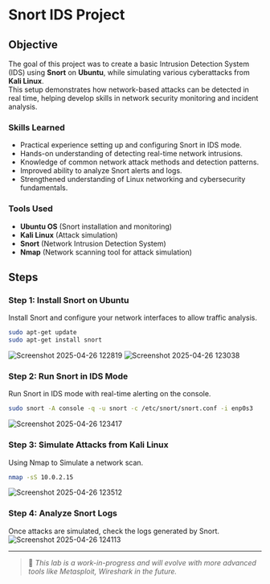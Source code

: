 # Snort IDS Project

## Objective
The goal of this project was to create a basic Intrusion Detection System (IDS) using **Snort** on **Ubuntu**, while simulating various cyberattacks from **Kali Linux**.  
This setup demonstrates how network-based attacks can be detected in real time, helping develop skills in network security monitoring and incident analysis.

### Skills Learned
- Practical experience setting up and configuring Snort in IDS mode.
- Hands-on understanding of detecting real-time network intrusions.
- Knowledge of common network attack methods and detection patterns.
- Improved ability to analyze Snort alerts and logs.
- Strengthened understanding of Linux networking and cybersecurity fundamentals.

### Tools Used
- **Ubuntu OS** (Snort installation and monitoring)
- **Kali Linux** (Attack simulation)
- **Snort** (Network Intrusion Detection System)
- **Nmap** (Network scanning tool for attack simulation)

## Steps

### Step 1: Install Snort on Ubuntu
Install Snort and configure your network interfaces to allow traffic analysis.

```bash
sudo apt-get update
sudo apt-get install snort 
```
![Screenshot 2025-04-26 122819](https://github.com/user-attachments/assets/ad8b06ad-ade7-4326-8e1a-462a445c5590)
![Screenshot 2025-04-26 123038](https://github.com/user-attachments/assets/2bcf9d6c-7359-4135-a322-fe995646f803)

### Step 2: Run Snort in IDS Mode
Run Snort in IDS mode with real-time alerting on the console.
 ```bash
sudo snort -A console -q -u snort -c /etc/snort/snort.conf -i enp0s3
```
![Screenshot 2025-04-26 123417](https://github.com/user-attachments/assets/079026a8-f9a0-4644-8e2e-3f78fc0156e8)

### Step 3: Simulate Attacks from Kali Linux
Using Nmap to Simulate a network scan.
```bash
nmap -sS 10.0.2.15
```
![Screenshot 2025-04-26 123512](https://github.com/user-attachments/assets/44b1b331-e8b2-47a9-b1aa-4598b749c953)

### Step 4: Analyze Snort Logs
Once attacks are simulated, check the logs generated by Snort.
![Screenshot 2025-04-26 124113](https://github.com/user-attachments/assets/986ad5bc-5422-4b54-b807-7c56c41068e3)

---

> 📝 *This lab is a work-in-progress and will evolve with more advanced tools like Metasploit, Wireshark in the future.*

